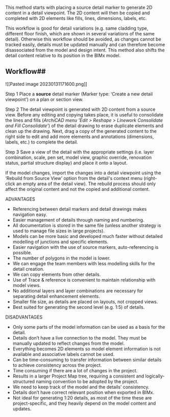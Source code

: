 This method starts with placing a source detail marker to generate 2D content in a detail viewpoint. The 2D content will then be copied and completed with 2D elements like fills, lines, dimensions, labels, etc.

This workflow is good for detail variations (e.g. same cladding type, different floor finish, which are shown in several variations of the same detail).
Otherwise this workflow should be avoided, as changes cannot be tracked easily, details must be updated manually and can therefore become disassociated from the model and design intent.
This method also shifts the detail content relative to its position in the BIMx model.

## Workflow##

![[Pasted image 20230131171600.png]]

Step 1
Place a **source** detail marker (Marker type: ‘Create a new detail viewpoint’) on a plan or section view.

Step 2
The detail viewpoint is generated with 2D content from a source view. Before any editing and copying takes place, it is useful to consolidate the lines and fills (*ArchiCAD menu 'Edit > Reshape > Linework Consolidate and Fill Consolidate'*) of the detail drawing to erase duplicate elements and clean up the drawing. Next, drag a copy of the generated content to the right side to edit and add more elements and annotations (dimensions, labels, etc.) to complete the detail.

Step 3
Save a view of the detail with the appropriate settings (i.e. layer combination, scale, pen set, model view, graphic override, renovation status, partial structure display) and place it onto a layout.

If the model changes, import the changes into a detail viewpoint using the ‘Rebuild from Source View’ option from the detail's context menu (right-click an empty area of the detail view). The rebuild process should only affect the original content and not the copied and additional content.

ADVANTAGES
- Referencing between detail markers and detail drawings makes navigation easy.  
- Easier management of details through naming and numbering.
- All documentation is stored in the same file (unless another strategy is used to manage file sizes in large projects).
- Models can be more basic and developed much faster without detailed modelling of junctions and specific elements.
- Easier navigation with the use of source markers, auto-referencing is possible.
- The number of polygons in the model is lower.
- We can engage the team members with less modelling skills for the detail creation.
- We can copy elements from other details.
- Use of Trace & reference is convenient to maintain relationship with model views.
- No additional layers and layer combinations are necessary for separating detail enhancement elements.
- Smaller file size, as details are placed on layouts, not cropped views.
- Best suited for generating the second level (e.g. 1:5) of details.

DISADVANTAGES
- Only some parts of the model information can be used as a basis for the detail.
- Details don’t have a live connection to the model. They must be manually updated to reflect changes from the model.
- Everything becomes 2D elements so model element information is not available and associative labels cannot be used.
- Can be time-consuming to transfer information between similar details to achieve consistency across the project.
- Time consuming if there are a lot of changes in the project.
- Results in a larger Project Map tree, requiring a consistent and logically-structured naming convention to be adopted by the project.
- We need to keep track of the model and the details’ consistency.
- Details don’t have correct relevant position when exported in BIMx.
- Not ideal for generating 1:20 details, as most of the time these are project-specific, and they heavily depend on the model content and updates.